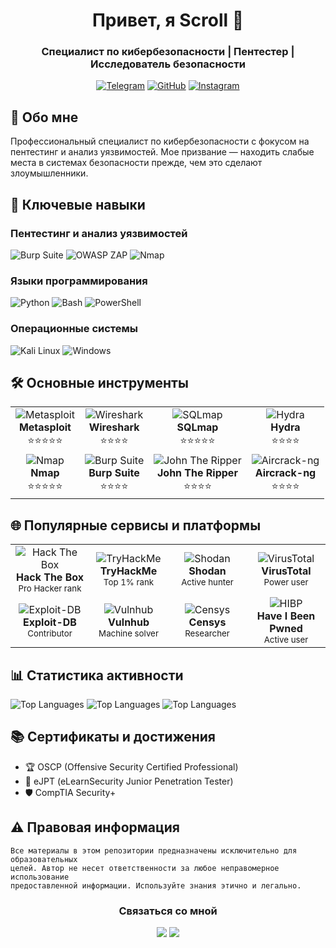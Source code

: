 <div align="center">
  
# Привет, я Scroll 👋
### Специалист по кибербезопасности | Пентестер | Исследователь безопасности

[![Telegram](https://img.shields.io/badge/Telegram-2CA5E0?style=for-the-badge&logo=telegram&logoColor=white)](https://t.me/scroll_be)
[![GitHub](https://img.shields.io/badge/GitHub-100000?style=for-the-badge&logo=github&logoColor=white)](https://github.com/scrollDynasty)
[![Instagram](https://img.shields.io/badge/Instagram-E4405F?style=for-the-badge&logo=instagram&logoColor=white)](https://www.instagram.com/scroll_privacy/)

</div>

## 🎯 Обо мне

Профессиональный специалист по кибербезопасности с фокусом на пентестинг и анализ уязвимостей. Мое призвание — находить слабые места в системах безопасности прежде, чем это сделают злоумышленники.

## 💪 Ключевые навыки

### Пентестинг и анализ уязвимостей
![Burp Suite](https://img.shields.io/badge/Burp%20Suite-FF6633?style=for-the-badge&logo=data:image/png;base64,iVBORw0KGgoAAAANSUhEUgAAAA4AAAAOCAYAAAAfSC3RAAAACXBIWXMAAAsTAAALEwEAmpwYAAAAAXNSR0IArs4c6QAAAARnQU1BAACxjwv8YQUAAAAZSURBVHgB7cAxAQAAAMKg9U9tCj+gAAAAAK4GFnAAATkH7nEAAAAASUVORK5CYII=&logoColor=white) ![OWASP ZAP](https://img.shields.io/badge/OWASP%20ZAP-2DB47D?style=for-the-badge&logo=owasp&logoColor=white) ![Nmap](https://img.shields.io/badge/Nmap-0E83CD?style=for-the-badge&logo=data:image/png;base64,iVBORw0KGgoAAAANSUhEUgAAAA4AAAAOCAYAAAAfSC3RAAAACXBIWXMAAAsTAAALEwEAmpwYAAAAAXNSR0IArs4c6QAAAARnQU1BAACxjwv8YQUAAAAZSURBVHgB7cAxAQAAAMKg9U9tCj+gAAAAAK4GFnAAATkH7nEAAAAASUVORK5CYII=&logoColor=white)

### Языки программирования
![Python](https://img.shields.io/badge/Python-3776AB?style=for-the-badge&logo=python&logoColor=white) ![Bash](https://img.shields.io/badge/Bash-4EAA25?style=for-the-badge&logo=gnu-bash&logoColor=white) ![PowerShell](https://img.shields.io/badge/PowerShell-5391FE?style=for-the-badge&logo=powershell&logoColor=white)

### Операционные системы
![Kali Linux](https://img.shields.io/badge/Kali_Linux-557C94?style=for-the-badge&logo=kali-linux&logoColor=white) ![Windows](https://img.shields.io/badge/Windows-0078D6?style=for-the-badge&logo=windows&logoColor=white)

## 🛠️ Основные инструменты

<table>
  <tr>
    <td align="center">
      <img src="/api/placeholder/48/48" alt="Metasploit"/><br>
      <b>Metasploit</b><br>
      ⭐⭐⭐⭐⭐
    </td>
    <td align="center">
      <img src="/api/placeholder/48/48" alt="Wireshark"/><br>
      <b>Wireshark</b><br>
      ⭐⭐⭐⭐
    </td>
    <td align="center">
      <img src="/api/placeholder/48/48" alt="SQLmap"/><br>
      <b>SQLmap</b><br>
      ⭐⭐⭐⭐⭐
    </td>
    <td align="center">
      <img src="/api/placeholder/48/48" alt="Hydra"/><br>
      <b>Hydra</b><br>
      ⭐⭐⭐⭐
    </td>
  </tr>
  <tr>
    <td align="center">
      <img src="/api/placeholder/48/48" alt="Nmap"/><br>
      <b>Nmap</b><br>
      ⭐⭐⭐⭐⭐
    </td>
    <td align="center">
      <img src="/api/placeholder/48/48" alt="Burp Suite"/><br>
      <b>Burp Suite</b><br>
      ⭐⭐⭐⭐
    </td>
    <td align="center">
      <img src="/api/placeholder/48/48" alt="John The Ripper"/><br>
      <b>John The Ripper</b><br>
      ⭐⭐⭐⭐
    </td>
    <td align="center">
      <img src="/api/placeholder/48/48" alt="Aircrack-ng"/><br>
      <b>Aircrack-ng</b><br>
      ⭐⭐⭐⭐
    </td>
  </tr>
</table>

## 🌐 Популярные сервисы и платформы

<table>
  <tr>
    <td align="center" width="25%">
      <img src="/api/placeholder/48/48" alt="Hack The Box"/><br>
      <b>Hack The Box</b><br>
      <small>Pro Hacker rank</small>
    </td>
    <td align="center" width="25%">
      <img src="/api/placeholder/48/48" alt="TryHackMe"/><br>
      <b>TryHackMe</b><br>
      <small>Top 1% rank</small>
    </td>
    <td align="center" width="25%">
      <img src="/api/placeholder/48/48" alt="Shodan"/><br>
      <b>Shodan</b><br>
      <small>Active hunter</small>
    </td>
    <td align="center" width="25%">
      <img src="/api/placeholder/48/48" alt="VirusTotal"/><br>
      <b>VirusTotal</b><br>
      <small>Power user</small>
    </td>
  </tr>
  <tr>
    <td align="center">
      <img src="/api/placeholder/48/48" alt="Exploit-DB"/><br>
      <b>Exploit-DB</b><br>
      <small>Contributor</small>
    </td>
    <td align="center">
      <img src="/api/placeholder/48/48" alt="Vulnhub"/><br>
      <b>Vulnhub</b><br>
      <small>Machine solver</small>
    </td>
    <td align="center">
      <img src="/api/placeholder/48/48" alt="Censys"/><br>
      <b>Censys</b><br>
      <small>Researcher</small>
    </td>
    <td align="center">
      <img src="/api/placeholder/48/48" alt="HIBP"/><br>
      <b>Have I Been Pwned</b><br>
      <small>Active user</small>
    </td>
  </tr>
</table>

## 📊 Статистика активности

![Top Languages](https://img.shields.io/badge/Python-65%25-3776AB?style=flat-square&logo=python&logoColor=white)
![Top Languages](https://img.shields.io/badge/Bash-20%25-4EAA25?style=flat-square&logo=gnu-bash&logoColor=white)
![Top Languages](https://img.shields.io/badge/PowerShell-15%25-5391FE?style=flat-square&logo=powershell&logoColor=white)

## 📚 Сертификаты и достижения

- 🏆 OSCP (Offensive Security Certified Professional)
- 🎯 eJPT (eLearnSecurity Junior Penetration Tester)
- 🛡️ CompTIA Security+

## ⚠️ Правовая информация

```text
Все материалы в этом репозитории предназначены исключительно для образовательных 
целей. Автор не несет ответственности за любое неправомерное использование 
предоставленной информации. Используйте знания этично и легально.
```

<div align="center">
  
### Связаться со мной

[![](https://img.shields.io/badge/Telegram-2CA5E0?style=for-the-badge&logo=telegram&logoColor=white)](https://t.me/scroll_be)
[![](https://img.shields.io/badge/Instagram-E4405F?style=for-the-badge&logo=instagram&logoColor=white)](https://www.instagram.com/scroll_privacy/)

</div>
